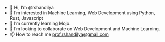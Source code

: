 - 👋 Hi, I’m @rshandilya
- 👀 I’m interested in Machine Learning, Web Development using Python, Rust, Javascript
- 🌱 I’m currently learning Mojo.
- 💞️ I’m looking to collaborate on Web Development and Machine Learning.
- 📫 How to reach me prof.rshandilya@gmail.com

<!---
rshandilya/rshandilya is a ✨ special ✨ repository because its `README.md` (this file) appears on your GitHub profile.
You can click the Preview link to take a look at your changes.
--->

